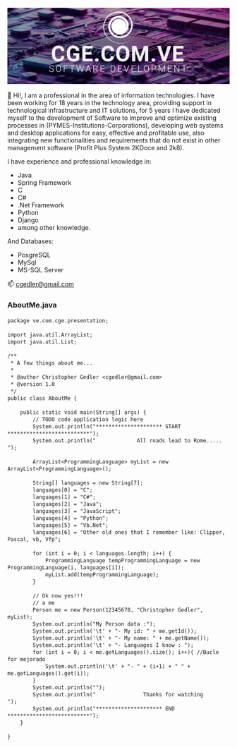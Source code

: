 ![This is my personal website](https://github.com/cgedler/cgedler/blob/main/linkedin.png)

👋 Hi!, I am a professional in the area of information technologies. I have been working for 18 years in the technology area, providing support in technological infrastructure and IT solutions, for 5 years I have dedicated myself to the development of Software to improve and optimize existing processes in (PYMES-Institutions-Corporations), developing web systems and desktop applications for easy, effective and profitable use, also integrating new functionalities and requirements that do not exist in other management software (Profit Plus System 2KDoce and 2k8).

I have experience and professional knowledge in:
- Java
- Spring Framework
- C
- C#
- .Net Framework
- Python
- Django
- among other knowledge.

And Databases:
- PosgreSQL
- MySql
- MS-SQL Server

📫 cgedler@gmail.com

### **AboutMe.java**
```
package ve.com.cge.presentation;

import java.util.ArrayList;
import java.util.List;

/**
 * A few things about me...
 * 
 * @author Christopher Gedler <cgedler@gmail.com>
 * @version 1.0
 */
public class AboutMe {

    public static void main(String[] args) {
        // TODO code application logic here
        System.out.println("********************* START **************************");
        System.out.println("             All roads lead to Rome.....              ");
        
        ArrayList<ProgrammingLanguage> myList = new ArrayList<ProgrammingLanguage>();
        
        String[] languages = new String[7];
        languages[0] = "C";
        languages[1] = "C#";
        languages[2] = "Java";
        languages[3] = "JavaScript";
        languages[4] = "Python";
        languages[5] = "Vb.Net";
        languages[6] = "Other old ones that I remember like: Clipper, Pascal, vb, Vfp";
        
        for (int i = 0; i < languages.length; i++) {
            ProgrammingLanguage tempProgrammingLanguage = new ProgrammingLanguage(i, languages[i]);
            myList.add(tempProgrammingLanguage);    
        }
        
        // Ok now yes!!!
        // a me
        Person me = new Person(12345678, "Christopher Gedler", myList);
        System.out.println("My Person data :");
        System.out.println('\t' + "- My id: " + me.getId());
        System.out.println('\t' + "- My name: " + me.getName());
        System.out.println('\t' + "- Languages I know : ");
        for (int i = 0; i < me.getLanguages().size(); i++){ //Bucle for mejorado
            System.out.println('\t' + "- " + (i+1) + " " + me.getLanguages().get(i));    
        } 
        System.out.println("");
        System.out.println("               Thanks for watching                  ");
        System.out.println("********************* END **************************");   
    }
    
}
```


